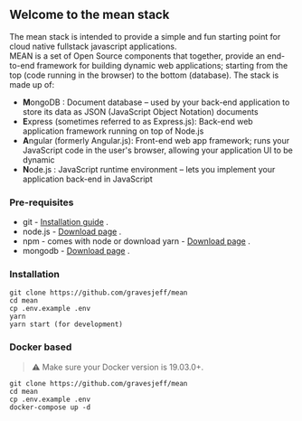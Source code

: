 ## Welcome to the mean stack


The mean stack is intended to provide a simple and fun starting point for cloud native fullstack javascript applications.  
MEAN is a set of Open Source components that together, provide an end-to-end framework for building dynamic web applications; starting from the top (code running in the browser) to the bottom (database). The stack is made up of:

- **M**ongoDB : Document database – used by your back-end application to store its data as JSON (JavaScript Object Notation) documents
- **E**xpress (sometimes referred to as Express.js): Back-end web application framework running on top of Node.js
- **A**ngular (formerly Angular.js): Front-end web app framework; runs your JavaScript code in the user's browser, allowing your application UI to be dynamic
- **N**ode.js : JavaScript runtime environment – lets you implement your application back-end in JavaScript

### Pre-requisites

- git - [Installation guide](https://www.linode.com/docs/development/version-control/how-to-install-git-on-linux-mac-and-windows/) .
- node.js - [Download page](https://nodejs.org/en/download/) .
- npm - comes with node or download yarn - [Download page](https://yarnpkg.com/lang/en/docs/install) .
- mongodb - [Download page](https://www.mongodb.com/download-center/community) .

### Installation

```
git clone https://github.com/gravesjeff/mean
cd mean
cp .env.example .env
yarn
yarn start (for development)
```

### Docker based

> ⚠️ Make sure your Docker version is 19.03.0+.

```
git clone https://github.com/gravesjeff/mean
cd mean
cp .env.example .env
docker-compose up -d
```